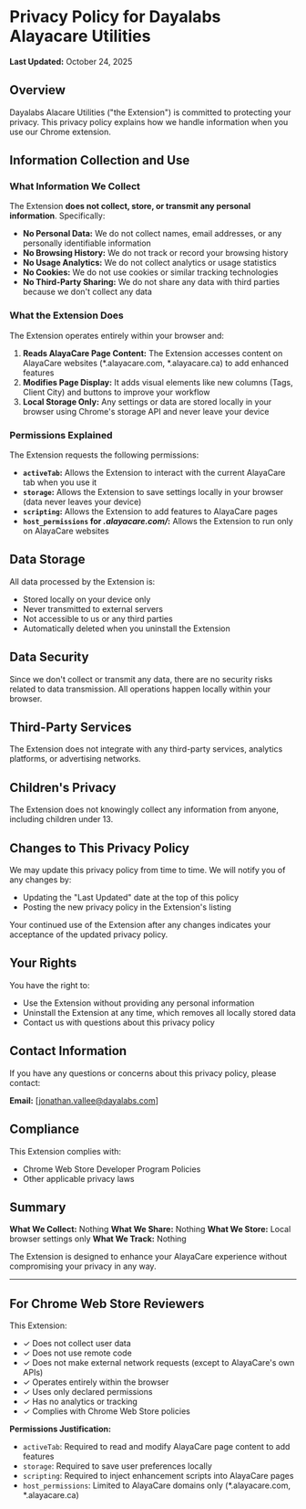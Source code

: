 # Privacy Policy for Dayalabs Alayacare Utilities

**Last Updated:** October 24, 2025

## Overview

Dayalabs Alacare Utilities ("the Extension") is committed to protecting your privacy. This privacy policy explains how we handle information when you use our Chrome extension.

## Information Collection and Use

### What Information We Collect

The Extension **does not collect, store, or transmit any personal information**. Specifically:

- **No Personal Data:** We do not collect names, email addresses, or any personally identifiable information
- **No Browsing History:** We do not track or record your browsing history
- **No Usage Analytics:** We do not collect analytics or usage statistics
- **No Cookies:** We do not use cookies or similar tracking technologies
- **No Third-Party Sharing:** We do not share any data with third parties because we don't collect any data

### What the Extension Does

The Extension operates entirely within your browser and:

1. **Reads AlayaCare Page Content:** The Extension accesses content on AlayaCare websites (*.alayacare.com, *.alayacare.ca) to add enhanced features
2. **Modifies Page Display:** It adds visual elements like new columns (Tags, Client City) and buttons to improve your workflow
3. **Local Storage Only:** Any settings or data are stored locally in your browser using Chrome's storage API and never leave your device

### Permissions Explained

The Extension requests the following permissions:

- **`activeTab`:** Allows the Extension to interact with the current AlayaCare tab when you use it
- **`storage`:** Allows the Extension to save settings locally in your browser (data never leaves your device)
- **`scripting`:** Allows the Extension to add features to AlayaCare pages
- **`host_permissions` for *.alayacare.com/*:** Allows the Extension to run only on AlayaCare websites

## Data Storage

All data processed by the Extension is:
- Stored locally on your device only
- Never transmitted to external servers
- Not accessible to us or any third parties
- Automatically deleted when you uninstall the Extension

## Data Security

Since we don't collect or transmit any data, there are no security risks related to data transmission. All operations happen locally within your browser.

## Third-Party Services

The Extension does not integrate with any third-party services, analytics platforms, or advertising networks.

## Children's Privacy

The Extension does not knowingly collect any information from anyone, including children under 13.

## Changes to This Privacy Policy

We may update this privacy policy from time to time. We will notify you of any changes by:
- Updating the "Last Updated" date at the top of this policy
- Posting the new privacy policy in the Extension's listing

Your continued use of the Extension after any changes indicates your acceptance of the updated privacy policy.

## Your Rights

You have the right to:
- Use the Extension without providing any personal information
- Uninstall the Extension at any time, which removes all locally stored data
- Contact us with questions about this privacy policy

## Contact Information

If you have any questions or concerns about this privacy policy, please contact:

**Email:** [jonathan.vallee@dayalabs.com]

## Compliance

This Extension complies with:
- Chrome Web Store Developer Program Policies
- Other applicable privacy laws

## Summary

**What We Collect:** Nothing
**What We Share:** Nothing
**What We Store:** Local browser settings only
**What We Track:** Nothing

The Extension is designed to enhance your AlayaCare experience without compromising your privacy in any way.

---

## For Chrome Web Store Reviewers

This Extension:
- ✓ Does not collect user data
- ✓ Does not use remote code
- ✓ Does not make external network requests (except to AlayaCare's own APIs)
- ✓ Operates entirely within the browser
- ✓ Uses only declared permissions
- ✓ Has no analytics or tracking
- ✓ Complies with Chrome Web Store policies

**Permissions Justification:**
- `activeTab`: Required to read and modify AlayaCare page content to add features
- `storage`: Required to save user preferences locally
- `scripting`: Required to inject enhancement scripts into AlayaCare pages
- `host_permissions`: Limited to AlayaCare domains only (*.alayacare.com, *.alayacare.ca)
